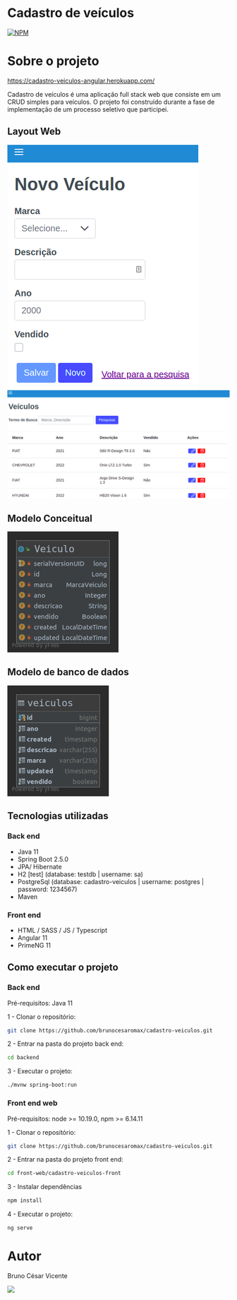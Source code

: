 # Cadastro de veículos
[![NPM](https://img.shields.io/npm/l/express)](https://github.com/brunocesaromax/cadastro-veiculos/blob/main/LICENSE)

# Sobre o projeto

https://cadastro-veiculos-angular.herokuapp.com/

Cadastro de veículos é uma aplicação full stack web que consiste em um CRUD simples para veículos. O projeto foi construído durante a fase de implementação de um processo seletivo que participei.

## Layout Web

![Img 1](https://github.com/brunocesaromax/cadastro-veiculos/blob/main/front-web/cadastro-veiculos-front/src/assets/cv-img1.png)
![Img 2](https://github.com/brunocesaromax/cadastro-veiculos/blob/main/front-web/cadastro-veiculos-front/src/assets/cv-img2.png)

## Modelo Conceitual

![Modelo Conceitual](https://github.com/brunocesaromax/cadastro-veiculos/blob/main/backend/src/main/resources/static/images/diagram-class.png)

## Modelo de banco de dados

![Modelo bd](https://github.com/brunocesaromax/cadastro-veiculos/blob/main/backend/src/main/resources/static/images/entity-diagram.png)

## Tecnologias utilizadas

### Back end
- Java 11
- Spring Boot 2.5.0
- JPA/ Hibernate
- H2 [test] (database: testdb | username: sa)
- PostgreSql (database: cadastro-veiculos | username: postgres  | password: 1234567)
- Maven

### Front end
- HTML / SASS / JS / Typescript
- Angular 11
- PrimeNG 11

## Como executar o projeto

### Back end

Pré-requisitos: Java 11

  1 - Clonar o repositório: 
  
  ```bash 
  git clone https://github.com/brunocesaromax/cadastro-veiculos.git
  ```
  
  
  2 - Entrar na pasta do projeto back end: 
  
  ```bash 
  cd backend
  ```
  
  3 - Executar o projeto:
  
  
  ```bash 
  ./mvnw spring-boot:run
  ```

### Front end web

Pré-requisitos: node >= 10.19.0, npm >= 6.14.11

  1 - Clonar o repositório: 
  
  ```bash 
  git clone https://github.com/brunocesaromax/cadastro-veiculos.git
  ```
  
  
  2 - Entrar na pasta do projeto front end: 
  
  ```bash 
  cd front-web/cadastro-veiculos-front
  ```
  
  3 - Instalar dependências
  
  ```bash 
  npm install
  ```
  
  4 - Executar o projeto:
  
  
  ```bash
  ng serve
  ```
  
# Autor

Bruno César Vicente

 <a href="https://www.linkedin.com/in/bruno-cesar-vicente" target="_blank"><img src="https://img.shields.io/badge/-LinkedIn-%230077B5?style=for-the-badge&logo=linkedin&logoColor=white" target="_blank"></a> 
